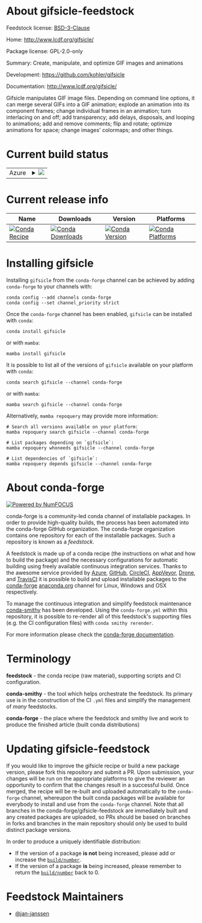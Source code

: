 About gifsicle-feedstock
========================

Feedstock license: [BSD-3-Clause](https://github.com/conda-forge/gifsicle-feedstock/blob/main/LICENSE.txt)

Home: http://www.lcdf.org/gifsicle/

Package license: GPL-2.0-only

Summary: Create, manipulate, and optimize GIF images and animations

Development: https://github.com/kohler/gifsicle

Documentation: http://www.lcdf.org/gifsicle/

Gifsicle manipulates GIF image files. Depending on command line
options, it can merge several GIFs into a GIF animation; explode
an animation into its component frames; change individual frames
in an animation; turn interlacing on and off; add transparency; add
delays, disposals, and looping to animations; add and remove comments;
flip and rotate; optimize animations for space; change images'
colormaps; and other things.


Current build status
====================


<table>
    
  <tr>
    <td>Azure</td>
    <td>
      <details>
        <summary>
          <a href="https://dev.azure.com/conda-forge/feedstock-builds/_build/latest?definitionId=9391&branchName=main">
            <img src="https://dev.azure.com/conda-forge/feedstock-builds/_apis/build/status/gifsicle-feedstock?branchName=main">
          </a>
        </summary>
        <table>
          <thead><tr><th>Variant</th><th>Status</th></tr></thead>
          <tbody><tr>
              <td>linux_64</td>
              <td>
                <a href="https://dev.azure.com/conda-forge/feedstock-builds/_build/latest?definitionId=9391&branchName=main">
                  <img src="https://dev.azure.com/conda-forge/feedstock-builds/_apis/build/status/gifsicle-feedstock?branchName=main&jobName=linux&configuration=linux%20linux_64_" alt="variant">
                </a>
              </td>
            </tr><tr>
              <td>osx_64</td>
              <td>
                <a href="https://dev.azure.com/conda-forge/feedstock-builds/_build/latest?definitionId=9391&branchName=main">
                  <img src="https://dev.azure.com/conda-forge/feedstock-builds/_apis/build/status/gifsicle-feedstock?branchName=main&jobName=osx&configuration=osx%20osx_64_" alt="variant">
                </a>
              </td>
            </tr><tr>
              <td>osx_arm64</td>
              <td>
                <a href="https://dev.azure.com/conda-forge/feedstock-builds/_build/latest?definitionId=9391&branchName=main">
                  <img src="https://dev.azure.com/conda-forge/feedstock-builds/_apis/build/status/gifsicle-feedstock?branchName=main&jobName=osx&configuration=osx%20osx_arm64_" alt="variant">
                </a>
              </td>
            </tr>
          </tbody>
        </table>
      </details>
    </td>
  </tr>
</table>

Current release info
====================

| Name | Downloads | Version | Platforms |
| --- | --- | --- | --- |
| [![Conda Recipe](https://img.shields.io/badge/recipe-gifsicle-green.svg)](https://anaconda.org/conda-forge/gifsicle) | [![Conda Downloads](https://img.shields.io/conda/dn/conda-forge/gifsicle.svg)](https://anaconda.org/conda-forge/gifsicle) | [![Conda Version](https://img.shields.io/conda/vn/conda-forge/gifsicle.svg)](https://anaconda.org/conda-forge/gifsicle) | [![Conda Platforms](https://img.shields.io/conda/pn/conda-forge/gifsicle.svg)](https://anaconda.org/conda-forge/gifsicle) |

Installing gifsicle
===================

Installing `gifsicle` from the `conda-forge` channel can be achieved by adding `conda-forge` to your channels with:

```
conda config --add channels conda-forge
conda config --set channel_priority strict
```

Once the `conda-forge` channel has been enabled, `gifsicle` can be installed with `conda`:

```
conda install gifsicle
```

or with `mamba`:

```
mamba install gifsicle
```

It is possible to list all of the versions of `gifsicle` available on your platform with `conda`:

```
conda search gifsicle --channel conda-forge
```

or with `mamba`:

```
mamba search gifsicle --channel conda-forge
```

Alternatively, `mamba repoquery` may provide more information:

```
# Search all versions available on your platform:
mamba repoquery search gifsicle --channel conda-forge

# List packages depending on `gifsicle`:
mamba repoquery whoneeds gifsicle --channel conda-forge

# List dependencies of `gifsicle`:
mamba repoquery depends gifsicle --channel conda-forge
```


About conda-forge
=================

[![Powered by
NumFOCUS](https://img.shields.io/badge/powered%20by-NumFOCUS-orange.svg?style=flat&colorA=E1523D&colorB=007D8A)](https://numfocus.org)

conda-forge is a community-led conda channel of installable packages.
In order to provide high-quality builds, the process has been automated into the
conda-forge GitHub organization. The conda-forge organization contains one repository
for each of the installable packages. Such a repository is known as a *feedstock*.

A feedstock is made up of a conda recipe (the instructions on what and how to build
the package) and the necessary configurations for automatic building using freely
available continuous integration services. Thanks to the awesome service provided by
[Azure](https://azure.microsoft.com/en-us/services/devops/), [GitHub](https://github.com/),
[CircleCI](https://circleci.com/), [AppVeyor](https://www.appveyor.com/),
[Drone](https://cloud.drone.io/welcome), and [TravisCI](https://travis-ci.com/)
it is possible to build and upload installable packages to the
[conda-forge](https://anaconda.org/conda-forge) [anaconda.org](https://anaconda.org/)
channel for Linux, Windows and OSX respectively.

To manage the continuous integration and simplify feedstock maintenance
[conda-smithy](https://github.com/conda-forge/conda-smithy) has been developed.
Using the ``conda-forge.yml`` within this repository, it is possible to re-render all of
this feedstock's supporting files (e.g. the CI configuration files) with ``conda smithy rerender``.

For more information please check the [conda-forge documentation](https://conda-forge.org/docs/).

Terminology
===========

**feedstock** - the conda recipe (raw material), supporting scripts and CI configuration.

**conda-smithy** - the tool which helps orchestrate the feedstock.
                   Its primary use is in the construction of the CI ``.yml`` files
                   and simplify the management of *many* feedstocks.

**conda-forge** - the place where the feedstock and smithy live and work to
                  produce the finished article (built conda distributions)


Updating gifsicle-feedstock
===========================

If you would like to improve the gifsicle recipe or build a new
package version, please fork this repository and submit a PR. Upon submission,
your changes will be run on the appropriate platforms to give the reviewer an
opportunity to confirm that the changes result in a successful build. Once
merged, the recipe will be re-built and uploaded automatically to the
`conda-forge` channel, whereupon the built conda packages will be available for
everybody to install and use from the `conda-forge` channel.
Note that all branches in the conda-forge/gifsicle-feedstock are
immediately built and any created packages are uploaded, so PRs should be based
on branches in forks and branches in the main repository should only be used to
build distinct package versions.

In order to produce a uniquely identifiable distribution:
 * If the version of a package **is not** being increased, please add or increase
   the [``build/number``](https://docs.conda.io/projects/conda-build/en/latest/resources/define-metadata.html#build-number-and-string).
 * If the version of a package **is** being increased, please remember to return
   the [``build/number``](https://docs.conda.io/projects/conda-build/en/latest/resources/define-metadata.html#build-number-and-string)
   back to 0.

Feedstock Maintainers
=====================

* [@jan-janssen](https://github.com/jan-janssen/)

